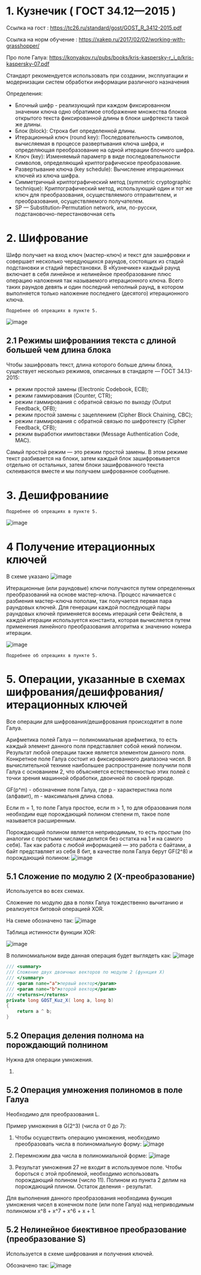 
# 1. Кузнечик ( ГОСТ 34.12—2015 )

Ссылка на гост : https://tc26.ru/standard/gost/GOST_R_3412-2015.pdf

Ссылка на норм обучение : https://xakep.ru/2017/02/02/working-with-grasshopper/

Про поле Галуа: https://konyakov.ru/pubs/books/kris-kaspersky-r_i_p/kris-kaspersky-07.pdf

Стандарт рекомендуется использовать при создании, эксплуатации и модернизации систем обработки информации различного назначения

Определения: 
- Блочный шифр - реализующий при каждом фиксированном значении ключа одно обратимое отображение множества блоков открытого текста фиксированной длины в блоки шифртекста такой же длины.
- Блок (block): Строка бит определенной длины.
- Итерационный ключ (round key): Последовательность символов, вычисляемая  в процессе развертывания ключа шифра, и определяющая преобразование на одной итерации блочного шифра.
- Ключ (key): Изменяемый параметр в виде последовательности символов, определяющий криптографическое преобразование.
- Развертывание ключа (key schedule): Вычисление итерационных ключей из ключа шифра.
- Симметричный криптографический метод (symmetric cryptographic technique): Криптографический метод, использующий один и тот же ключ для преобразования, осуществляемого отправителем, и  преобразования, осуществляемого получателем.
- SP — Substitution-Permutation network, или, по-русски, подстановочно-перестановочная сеть

# 2. Шифрование
Шифр получает на вход ключ (мастер-ключ) и текст для зашифровки и совершает несколько чередующихся раундов, состоящих из стадий подстановки и стадий перестановки.
В «Кузнечике» каждый раунд включает в себя линейное и нелинейное преобразование плюс операцию наложения так называемого итерационного ключа. Всего таких раундов девять и один последний неполный раунд, в котором выполняется только наложение последнего (десятого) итерационного ключа.

```
Подребнее об опреациях в пункте 5.
```

![image](https://user-images.githubusercontent.com/56064826/202936674-5c24c214-f8ea-4c52-9d1b-a4687001ac74.png)

## 2.1 Режимы шифрованиия текста с длиной большей чем длина блока

Чтобы зашифровать текст, длина которого больше длины блока, существует несколько режимов, описанных в стандарте — ГОСТ 34.13-2015:

- режим простой замены (Electronic Codebook, ECB);
- режим гаммирования (Counter, CTR);
- режим гаммирования с обратной связью по выходу (Output Feedback, OFB);
- режим простой замены с зацеплением (Cipher Block Chaining, CBC);
- режим гаммирования с обратной связью по шифротексту (Cipher Feedback, CFB);
- режим выработки имитовставки (Message Authentication Code, MAC).

Самый простой режим — это режим простой замены. В этом режиме текст разбивается на блоки, затем каждый блок зашифровывается отдельно от остальных, затем блоки зашифрованного текста склеиваются вместе и мы получаем шифрованное сообщение.

# 3. Дешифрованиие
```
Подребнее об опреациях в пункте 5.
```

![image](https://user-images.githubusercontent.com/56064826/203431877-5b5a0e3c-5d65-42d3-9691-659445366f7a.png)

# 4 Получение итерационных ключей 

В схеме указано ![image](https://user-images.githubusercontent.com/56064826/203437828-0815420e-e7ed-4d2e-a5f0-e03e174d98ff.png)

Итерационные (или раундовые) ключи получаются путем определенных преобразований на основе мастер-ключа. Процесс начинается с разбиения мастер-ключа пополам, так получается первая пара раундовых ключей.
Для генерации каждой последующей пары раундовых ключей применяется восемь итераций сети Фейстеля, в каждой итерации используется константа, которая вычисляется путем применения линейного преобразования алгоритма к значению номера итерации.

![image](https://user-images.githubusercontent.com/56064826/203427249-ac74eba7-6e43-4e87-8343-4b02acd78c8d.png)
```
Подребнее об опреациях в пункте 5. 
```

# 5. Операции, указанные в схемах шифрования/дешифрования/итерационных ключей
Все операции для шифрования/дешифрования происходятит в поле Галуа.

Арифметика полей Галуа — полиномиальная арифметика, то есть каждый элемент данного поля представляет собой некий полином. Результат любой операции также является элементом данного поля. Конкретное поле Галуа состоит из фиксированного диапазона чисел. В вычислительной технике наибольшее распространение получили поля Галуа с основанием 2, что объясняется естественностью этих полей с точки зрения машинной обработки, двоичной по своей природе.

GF(p^m) - обозначение поля Галуа, где p - характеристика поля (алфавит), m - максимальня длина слова.   

Если m = 1, то поле Галуа простое, если m > 1, то для образования поля необходим еще порождающий полином степени m, такое поле называется расширенным.

Порождающий полином является неприводимым, то есть простым (по аналогии с простыми числами делится без остатка на 1 и на самого себя). Так как работа с любой информацией — это работа с байтами, а байт представляет из себя 8 бит, в качестве поля Галуа берут GF(2^8) и порождающий полином:
![image](https://user-images.githubusercontent.com/56064826/203443255-bde42ef5-97a6-469b-9cc3-bd3c4fc8c452.png)


## 5.1 Сложение по модулю 2 (X-преобразование)
Используется во всех схемах.

Сложение по модулю два в полях Галуа тождественно вычитанию и реализуется битовой операцией XOR.

На схеме обозначено так:
![image](https://user-images.githubusercontent.com/56064826/203429080-5e6edae7-5a80-49fd-9899-da94b6dd1579.png)

Таблица истинности функции ХОR:

![image](https://user-images.githubusercontent.com/56064826/203440474-c923a57b-30d9-49e7-aded-364b52dc7ef0.png)

В полиномиальном виде данная операция будет выглядеть как:
![image](https://user-images.githubusercontent.com/56064826/203440620-23aa106c-a391-46d3-a932-7d63425be31d.png)

```c#
/// <summary>
/// Сложение двух двоичных векторов по модулю 2 (функция Х)
/// </summary>
/// <param name="a">первый вектор</param>
/// <param name="b">второй вектор</param>
/// <returns></returns>
private long GOST_Kuz_X( long a, long b)
{
    return a ^ b;
}
```
## 5.2 Операция деления полнома на порождающий полнином
Нужна для операции умножения.

1) 

## 5.2 Операция умножения полиномов в поле Галуа
Необходимо для преобразования L.


Пример умножения в G(2^3) (числа от 0 до 7):
1) Чтобы осуществить операцию умножения, необходимо преобразовать числа в полиномиальную форму:
![image](https://user-images.githubusercontent.com/56064826/203441809-6c260b7a-63e8-467f-9282-af9f4e15d4ce.png)

2) Перемножим два числа в полиномиальной форме:
![image](https://user-images.githubusercontent.com/56064826/203441928-2844fa5a-6eb5-4eb4-a465-b579855170f3.png)

3) Результат умножения 27 не входит в используемое поле. Чтобы бороться с этой проблемой, необходимо использовать порождающий полином (число 11). Полином из пункта 2 делим на порождающий плином. Остаток деления - результат.

Для выполнения данного преобразования необходима функция умножения чисел в конечном поле (или поле Галуа) над неприводимым полиномом x^8 + x^7 + x^6 + x + 1.


## 5.2 Нелинейное биективное преобразование (преобразование S) 
Используется в схеме шифрования и получения ключей.

Обозначено так: ![image](https://user-images.githubusercontent.com/56064826/203439389-bc9266d8-ffe6-40b8-a57f-8e9e6d658398.png)


